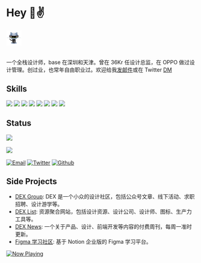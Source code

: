 # Hey 👋✌️

<p>
  <img src="https://github.com/dingyi/dingyi/raw/master/octorobot.gif" width="40px">
  <br><br>
</p>

一个全栈设计师，base 在深圳和天津。曾在 36Kr 任设计总监，在 OPPO 做过设计管理。创过业，也常年自由职业过。欢迎给我[发邮件](mailto:dingyimac@gmail.com)或在 Twitter [DM](https://twitter.com/dingyi)

## Skills

![](https://img.shields.io/badge/HTML5-E34F26?style=for-the-badge&logo=html5&logoColor=white)
![](https://img.shields.io/badge/JavaScript-F7DF1E?style=for-the-badge&logo=javascript&logoColor=black)
![](https://img.shields.io/badge/Node.js-43853D?style=for-the-badge&logo=node.js&logoColor=white)
![](https://img.shields.io/badge/CSS3-1572B6?style=for-the-badge&logo=css3&logoColor=white)
![](https://img.shields.io/badge/Markdown-000000?style=for-the-badge&logo=markdown&logoColor=white)
![](https://img.shields.io/badge/React-20232A?style=for-the-badge&logo=react&logoColor=61DAFB)
![](https://img.shields.io/badge/Tailwind_CSS-38B2AC?style=for-the-badge&logo=tailwind-css&logoColor=white)
![](https://img.shields.io/badge/figma-0AC97F?style=for-the-badge&logo=figma&logoColor=white)

## Status

![](https://github-readme-stats.vercel.app/api?username=dingyi&show_icons=true&&theme=synthwave)


[![](https://komarev.com/ghpvc/?username=dingyi&color=orange&label=Profile%20Views)](https://github.com/dingyi/dingyi)

[![Email](https://img.shields.io/badge/-Email-E8453C?style=flat-square&logo=Gmail&logoColor=white)](mailto:dingyimac@gmail.com)
[![Twitter](https://img.shields.io/twitter/follow/dingyi?style=social)](https://twitter.com/dingyi)
[![Github](https://img.shields.io/github/followers/dingyi?label=GitHub%20Followers)](https://github.com/dingyi)

## Side Projects

  <ul>
    <li><a href="https://dex.group/">DEX Group</a>: DEX 是一个小众的设计社区，包括公众号文章、线下活动、求职招聘、设计游学等。</li>
    <li><a href="https://dexlist.page/">DEX List</a>: 资源聚合网站，包括设计资源、设计公司、设计师、图标、生产力工具等。 </li>
    <li><a href="https://newsletter.dex.group/">DEX News</a>: 一个关于产品、设计、前端开发等内容的付费周刊，每周一准时更新。</li>
    <li><a href="https://figma.page/">Figma 学习社区</a>: 基于 Notion 企业版的 Figma 学习平台。</li>
  </ul>

<a align='center' href="https://dingyi-now-playing.vercel.app/now-playing?open">
    <img src="https://dingyi-now-playing.vercel.app/now-playing" width="256" height="64" alt="Now Playing">
</a>
